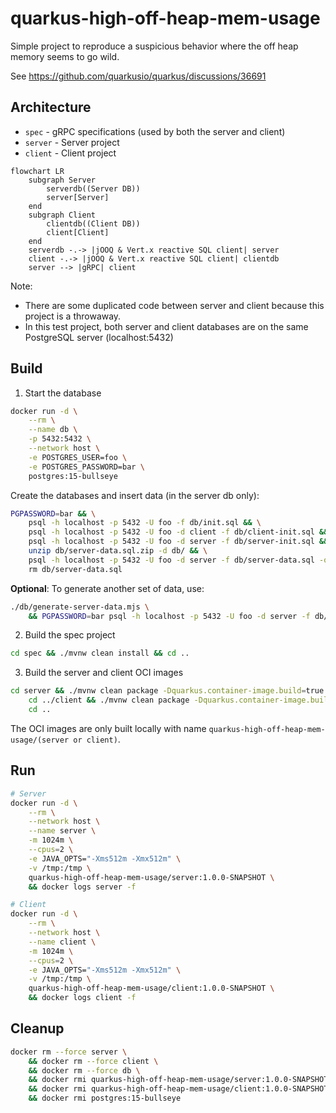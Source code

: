# quarkus-high-off-heap-mem-usage

Simple project to reproduce a suspicious behavior where the off heap memory seems to go wild.

See https://github.com/quarkusio/quarkus/discussions/36691

## Architecture

- `spec` - gRPC specifications (used by both the server and client)
- `server` - Server project
- `client` - Client project

```mermaid
flowchart LR
    subgraph Server
        serverdb((Server DB))
        server[Server]
    end
    subgraph Client
        clientdb((Client DB))
        client[Client]
    end
    serverdb -.-> |jOOQ & Vert.x reactive SQL client| server
    client -.-> |jOOQ & Vert.x reactive SQL client| clientdb
    server --> |gRPC| client
```

Note:
- There are some duplicated code between server and client because this project is a throwaway.
- In this test project, both server and client databases are on the same PostgreSQL server (localhost:5432)

## Build

1. Start the database

```sh
docker run -d \
    --rm \
    --name db \
    -p 5432:5432 \
    --network host \
    -e POSTGRES_USER=foo \
    -e POSTGRES_PASSWORD=bar \
    postgres:15-bullseye
```

Create the databases and insert data (in the server db only):

```sh
PGPASSWORD=bar && \
    psql -h localhost -p 5432 -U foo -f db/init.sql && \
    psql -h localhost -p 5432 -U foo -d client -f db/client-init.sql && \
    psql -h localhost -p 5432 -U foo -d server -f db/server-init.sql && \
    unzip db/server-data.sql.zip -d db/ && \
    psql -h localhost -p 5432 -U foo -d server -f db/server-data.sql -q -1 \
    rm db/server-data.sql
```

**Optional**: To generate another set of data, use:

```sh
./db/generate-server-data.mjs \
    && PGPASSWORD=bar psql -h localhost -p 5432 -U foo -d server -f db/server-data.sql -q -1
```

2. Build the spec project

```sh
cd spec && ./mvnw clean install && cd ..
```

3. Build the server and client OCI images

```sh
cd server && ./mvnw clean package -Dquarkus.container-image.build=true && \
    cd ../client && ./mvnw clean package -Dquarkus.container-image.build=true && \
    cd ..
```

The OCI images are only built locally with name `quarkus-high-off-heap-mem-usage/(server or client)`.

## Run

```sh
# Server
docker run -d \
    --rm \
    --network host \
    --name server \
    -m 1024m \
    --cpus=2 \
    -e JAVA_OPTS="-Xms512m -Xmx512m" \
    -v /tmp:/tmp \
    quarkus-high-off-heap-mem-usage/server:1.0.0-SNAPSHOT \
    && docker logs server -f
```

```sh
# Client
docker run -d \
    --rm \
    --network host \
    --name client \
    -m 1024m \
    --cpus=2 \
    -e JAVA_OPTS="-Xms512m -Xmx512m" \
    -v /tmp:/tmp \
    quarkus-high-off-heap-mem-usage/client:1.0.0-SNAPSHOT \
    && docker logs client -f
```

## Cleanup

```sh
docker rm --force server \
    && docker rm --force client \
    && docker rm --force db \
    && docker rmi quarkus-high-off-heap-mem-usage/server:1.0.0-SNAPSHOT -f \
    && docker rmi quarkus-high-off-heap-mem-usage/client:1.0.0-SNAPSHOT -f \
    && docker rmi postgres:15-bullseye
```
